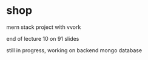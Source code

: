 # shop
mern stack project with vvork

end of lecture 10
on 91 slides

still in progress, working on backend mongo database
